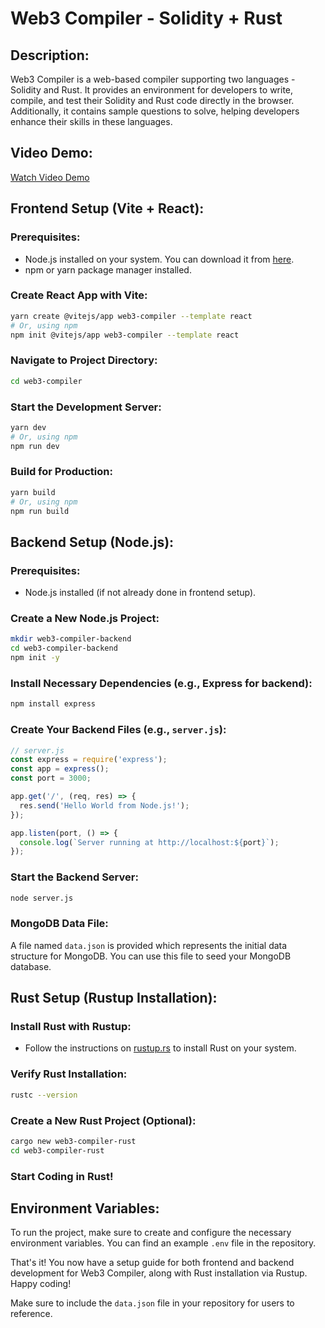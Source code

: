 # Web3 Compiler - Solidity + Rust

## Description:
Web3 Compiler is a web-based compiler supporting two languages - Solidity and Rust. It provides an environment for developers to write, compile, and test their Solidity and Rust code directly in the browser. Additionally, it contains sample questions to solve, helping developers enhance their skills in these languages.

## Video Demo:
[Watch Video Demo](https://drive.google.com/file/d/13RKhavfLpmRijJJiyswUW5iPsQlkLhe7/view?usp=sharing)  <!-- Replace '#' with your video demo link -->

## Frontend Setup (Vite + React):

### Prerequisites:
- Node.js installed on your system. You can download it from [here](https://nodejs.org/).
- npm or yarn package manager installed.

### Create React App with Vite:
```bash
yarn create @vitejs/app web3-compiler --template react
# Or, using npm
npm init @vitejs/app web3-compiler --template react
```

### Navigate to Project Directory:
```bash
cd web3-compiler
```

### Start the Development Server:
```bash
yarn dev
# Or, using npm
npm run dev
```

### Build for Production:
```bash
yarn build
# Or, using npm
npm run build
```

## Backend Setup (Node.js):

### Prerequisites:
- Node.js installed (if not already done in frontend setup).

### Create a New Node.js Project:
```bash
mkdir web3-compiler-backend
cd web3-compiler-backend
npm init -y
```

### Install Necessary Dependencies (e.g., Express for backend):
```bash
npm install express
```

### Create Your Backend Files (e.g., `server.js`):
```javascript
// server.js
const express = require('express');
const app = express();
const port = 3000;

app.get('/', (req, res) => {
  res.send('Hello World from Node.js!');
});

app.listen(port, () => {
  console.log(`Server running at http://localhost:${port}`);
});
```

### Start the Backend Server:
```bash
node server.js
```

### MongoDB Data File:
A file named `data.json` is provided which represents the initial data structure for MongoDB. You can use this file to seed your MongoDB database.

## Rust Setup (Rustup Installation):

### Install Rust with Rustup:
- Follow the instructions on [rustup.rs](https://rustup.rs/) to install Rust on your system.

### Verify Rust Installation:
```bash
rustc --version
```

### Create a New Rust Project (Optional):
```bash
cargo new web3-compiler-rust
cd web3-compiler-rust
```

### Start Coding in Rust!

## Environment Variables:
To run the project, make sure to create and configure the necessary environment variables. You can find an example `.env` file in the repository.

That's it! You now have a setup guide for both frontend and backend development for Web3 Compiler, along with Rust installation via Rustup. Happy coding!

Make sure to include the `data.json` file in your repository for users to reference.
